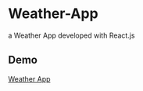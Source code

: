 # Weather-App
a Weather App developed with React.js 
## Demo
[Weather App](https://ali-weatherapp.netlify.app/)
